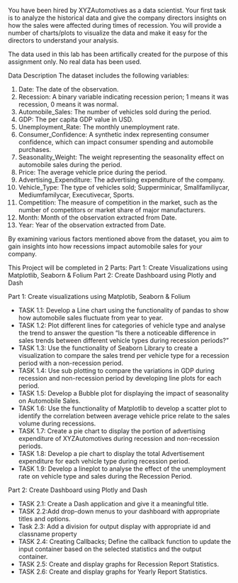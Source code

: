 You have been hired by XYZAutomotives as a data scientist. Your first task is to analyze the historical data and 
give the company directors insights on how the sales were affected during times of recession. You will provide a 
number of charts/plots to visualize the data and make it easy for the directors to understand your analysis.

The data used in this lab has been artifically created for the purpose of this assignment only. No real data has 
been used.

Data Description
The dataset includes the following variables:
1. Date: The date of the observation.
2. Recession: A binary variable indicating recession perion; 1 means it was recession, 0 means it was normal.
3. Automobile_Sales: The number of vehicles sold during the period.
4. GDP: The per capita GDP value in USD.
5. Unemployment_Rate: The monthly unemployment rate.
6. Consumer_Confidence: A synthetic index representing consumer confidence, which can impact consumer 
spending and automobile purchases.
7. Seasonality_Weight: The weight representing the seasonality effect on automobile sales during the period.
8. Price: The average vehicle price during the period.
9. Advertising_Expenditure: The advertising expenditure of the company.
10. Vehicle_Type: The type of vehicles sold; Supperminicar, Smallfamiliycar, Mediumfamilycar, 
Executivecar, Sports.
11. Competition: The measure of competition in the market, such as the number of competitors or market 
share of major manufacturers.
12. Month: Month of the observation extracted from Date.
13. Year: Year of the observation extracted from Date.

By examining various factors mentioned above from the dataset, you aim to gain insights into how recessions 
impact automobile sales for your company.

This Project will be completed in 2 Parts:
Part 1: Create Visualizations using Matplotlib, Seaborn & Folium
Part 2: Create Dashboard using Plotly and Dash

Part 1: Create visualizations using Matplotib, Seaborn & Folium
- TASK 1.1: Develop a Line chart using the functionality of pandas to show how automobile sales fluctuate from year to year.
- TASK 1.2: Plot different lines for categories of vehicle type and analyse the trend to answer the question “Is there a noticeable difference in sales trends between different vehicle types during recession periods?”
- TASK 1.3: Use the functionality of Seaborn Library to create a visualization to compare the sales trend per 
vehicle type for a recession period with a non-recession period.
- TASK 1.4: Use sub plotting to compare the variations in GDP during recession and non-recession period by 
developing line plots for each period.
- TASK 1.5: Develop a Bubble plot for displaying the impact of seasonality on Automobile Sales.
- TASK 1.6: Use the functionality of Matplotlib to develop a scatter plot to identify the correlation between 
average vehicle price relate to the sales volume during recessions.
- TASK 1.7: Create a pie chart to display the portion of advertising expenditure of XYZAutomotives during 
recession and non-recession periods.
- TASK 1.8: Develop a pie chart to display the total Advertisement expenditure for each vehicle type during 
recession period.
- TASK 1.9: Develop a lineplot to analyse the effect of the unemployment rate on vehicle type and sales during 
the Recession Period.

Part 2: Create Dashboard using Plotly and Dash
- TASK 2.1: Create a Dash application and give it a meaningful title.
- TASK 2.2:Add drop-down menus to your dashboard with appropriate titles and options. 
- Task 2.3: Add a division for output display with appropriate id and classname property
- TASK 2.4: Creating Callbacks; Define the callback function to update the input container based on the selected 
statistics and the output container.
- TASK 2.5: Create and display graphs for Recession Report Statistics. 
- TASK 2.6: Create and display graphs for Yearly Report Statistics.
